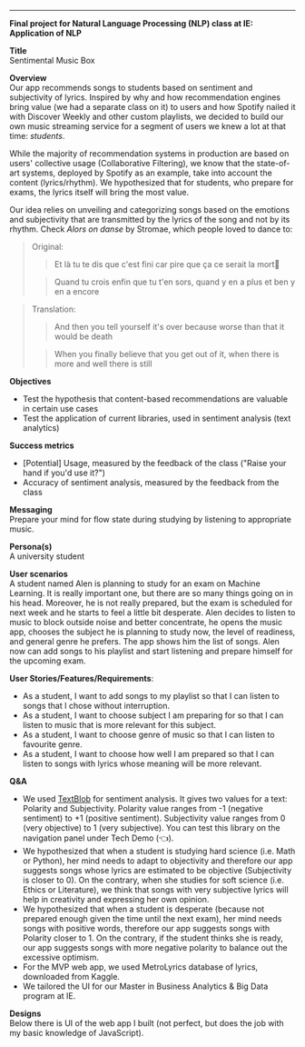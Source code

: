 ---
<div class="">   

**Final project for Natural Language Processing (NLP) class at IE: Application of NLP**

**Title**   
Sentimental Music Box

**Overview**   
Our app recommends songs to students based on sentiment and subjectivity of lyrics. 
Inspired by why and how recommendation engines bring value (we had a separate class on it) to users and how Spotify nailed it with Discover Weekly and other custom playlists, we decided to build our own music streaming service for a segment of users we knew a lot at that time: *students*.

While the majority of recommendation systems in production are based on users' collective usage (Collaborative Filtering), we know that the state-of-art systems, deployed by Spotify as an example, take into account the content (lyrics/rhythm). We hypothesized that for students, who prepare for exams, the lyrics itself will bring the most value. 

Our idea relies on unveiling and categorizing songs based on the emotions and subjectivity that are transmitted by the lyrics of the song and not by its rhythm. Check *Alors on danse* by Stromae, which people loved to dance to:

> Original: 
>> Et là tu te dis que c'est fini car pire que ça ce serait la mort
>
>> Quand tu crois enfin que tu t'en sors, quand y en a plus et ben y en a encore

> Translation:
>> And then you tell yourself it's over because worse than that it would be death 
>
>> When you finally believe that you get out of it, when there is more and well there is still

**Objectives**
* Test the hypothesis that content-based recommendations are valuable in certain use cases
* Test the application of current libraries, used in sentiment analysis (text analytics)

**Success metrics**
* [Potential] Usage, measured by the feedback of the class ("Raise your hand if you'd use it?")
* Accuracy of sentiment analysis, measured by the feedback from the class

**Messaging**   
Prepare your mind for flow state during studying by listening to appropriate music.

**Persona(s)**   
A university student                                                                                                                                    

**User scenarios**  
A student named Alen is planning to study for an exam on Machine Learning. It is really important one, but there are so many things going on in his head. Moreover, he is not really prepared, but the exam is scheduled for next week and he starts to feel a little bit desperate.
Alen decides to listen to music to block outside noise and better concentrate, he opens the music app, chooses the subject he is planning to study now, the level of readiness, and general genre he prefers. The app shows him the list of songs. Alen now can add songs to his playlist and start listening and prepare himself for the upcoming exam. 

**User Stories/Features/Requirements**:    
* As a student, I want to add songs to my playlist so that I can listen to songs that I chose without interruption.
* As a student, I want to choose subject I am preparing for so that I can listen to music that is more relevant for this subject.
* As a student, I want to choose genre of music so that I can listen to favourite genre.
* As a student, I want to choose how well I am prepared so that I can listen to songs with lyrics whose meaning will be more relevant.

**Q&A**   
* We used [TextBlob](https://textblob.readthedocs.io) for sentiment analysis. It gives two values for a text: Polarity and Subjectivity. Polarity value ranges from -1 (negative sentiment) to +1 (positive sentiment). Subjectivity value ranges from 0 (very objective) to 1 (very subjective). You can test this library on the navigation panel under Tech Demo (👈).
* We hypothesized that when a student is studying hard science (i.e. Math or Python), her mind needs to adapt to objectivity and therefore our app suggests songs whose lyrics are estimated to be objective (Subjectivity is closer to 0). On the contrary, when she studies for soft science (i.e. Ethics or Literature), we think that songs with very subjective lyrics will help in creativity and expressing her own opinion.   
* We hypothesized that when a student is desperate (because not prepared enough given the time until the next exam), her mind needs songs with positive words, therefore our app suggests songs with Polarity closer to 1. On the contrary, if the student thinks she is ready, our app suggests songs with more negative polarity to balance out the excessive optimism. 
* For the MVP web app, we used MetroLyrics database of lyrics, downloaded from Kaggle. 
* We tailored the UI for our Master in Business Analytics & Big Data program at IE.

**Designs**   
Below there is UI of the web app I built (not perfect, but does the job with my basic knowledge of JavaScript).
</div>